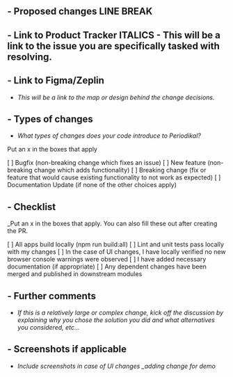 ## - Proposed changes LINE BREAK

## - Link to Product Tracker ITALICS - This will be a link to the issue you are specifically tasked with resolving.

## - Link to Figma/Zeplin

- *This will be a link to the map or design behind the change decisions.*

## - Types of changes

- *What types of changes does your code introduce to Periodikal?*

Put an x in the boxes that apply

[ ] Bugfix (non-breaking change which fixes an issue)
[ ] New feature (non-breaking change which adds functionality)
[ ] Breaking change (fix or feature that would cause existing functionality to not work as expected)
[ ] Documentation Update (if none of the other choices apply)
## - Checklist

_Put an x in the boxes that apply. You can also fill these out after creating the PR.

[ ] All apps build locally (npm run build:all)
[ ] Lint and unit tests pass locally with my changes
[ ] In the case of UI changes, I have locally verified no new browser console warnings were observed
[ ] I have added necessary documentation (if appropriate)
[ ] Any dependent changes have been merged and published in downstream modules
## - Further comments

- *If this is a relatively large or complex change, kick off the discussion by explaining why you chose the solution you did and what alternatives you considered, etc...*

## - Screenshots if applicable

- *Include screenshots in case of UI changes _adding change for demo*
